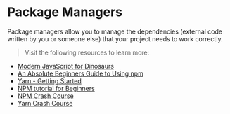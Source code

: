 # Package Managers
Package managers allow you to manage the dependencies (external code written by you or someone else) that your project needs to work correctly.

> Visit the following resources to learn more:

- [Modern JavaScript for Dinosaurs](https://peterxjang.com/blog/modern-javascript-explained-for-dinosaurs.html)
- [An Absolute Beginners Guide to Using npm](https://nodesource.com/blog/an-absolute-beginners-guide-to-using-npm/)
- [Yarn - Getting Started](https://yarnpkg.com/en/docs/getting-started)
- [NPM tutorial for Beginners](https://www.youtube.com/watch?v=2V1UUhBJ62Y)
- [NPM Crash Course](https://www.youtube.com/watch?v=jHDhaSSKmB0)
- [Yarn Crash Course](https://www.youtube.com/watch?v=g9_6KmiBISk)